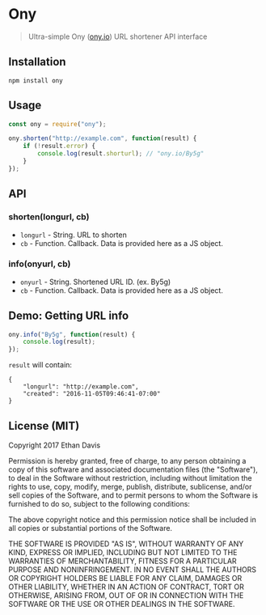 # Ony

> Ultra-simple Ony ([ony.io](https://ony.io)) URL shortener API interface


## Installation

```
npm install ony
```


## Usage

```javascript
const ony = require("ony");

ony.shorten("http://example.com", function(result) {
	if (!result.error) {
		console.log(result.shorturl); // "ony.io/By5g"
	}
});
```


## API


### shorten(longurl, cb)

* `longurl` - String. URL to shorten
* `cb` - Function. Callback. Data is provided here as a JS object.


### info(onyurl, cb)

* `onyurl` - String. Shortened URL ID. (ex. By5g)
* `cb` - Function. Callback. Data is provided here as a JS object.


## Demo: Getting URL info

```javascript
ony.info("By5g", function(result) {
	console.log(result);
});
```

`result` will contain:

```
{
	"longurl": "http://example.com",
	"created": "2016-11-05T09:46:41-07:00"
}
```


## License (MIT)

Copyright 2017 Ethan Davis

Permission is hereby granted, free of charge, to any person obtaining a copy of this software and associated documentation files (the "Software"), to deal in the Software without restriction, including without limitation the rights to use, copy, modify, merge, publish, distribute, sublicense, and/or sell copies of the Software, and to permit persons to whom the Software is furnished to do so, subject to the following conditions:

The above copyright notice and this permission notice shall be included in all copies or substantial portions of the Software.

THE SOFTWARE IS PROVIDED "AS IS", WITHOUT WARRANTY OF ANY KIND, EXPRESS OR IMPLIED, INCLUDING BUT NOT LIMITED TO THE WARRANTIES OF MERCHANTABILITY, FITNESS FOR A PARTICULAR PURPOSE AND NONINFRINGEMENT. IN NO EVENT SHALL THE AUTHORS OR COPYRIGHT HOLDERS BE LIABLE FOR ANY CLAIM, DAMAGES OR OTHER LIABILITY, WHETHER IN AN ACTION OF CONTRACT, TORT OR OTHERWISE, ARISING FROM, OUT OF OR IN CONNECTION WITH THE SOFTWARE OR THE USE OR OTHER DEALINGS IN THE SOFTWARE.
